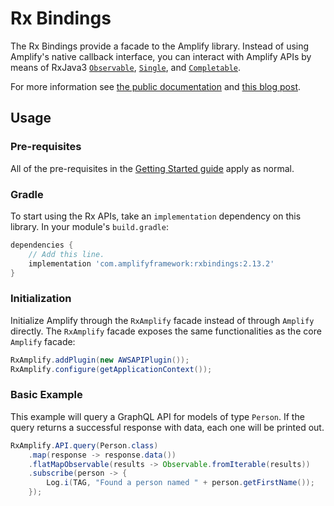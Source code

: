 # Rx Bindings

The Rx Bindings provide a facade to the Amplify library.  Instead of
using Amplify's native callback interface, you can interact with Amplify
APIs by means of RxJava3
[`Observable`](http://reactivex.io/RxJava/3.x/javadoc/io/reactivex/rxjava3/core/Observable.html),
[`Single`](http://reactivex.io/RxJava/3.x/javadoc/io/reactivex/rxjava3/core/Single.html), and
[`Completable`](http://reactivex.io/RxJava/3.x/javadoc/io/reactivex/rxjava3/core/Completable.html).

For more information see [the public documentation](https://docs.amplify.aws/lib/project-setup/rxjava/q/platform/android)
and [this blog post](https://aws.amazon.com/blogs/mobile/using-rxjava-with-aws-amplify-android-library/).

## Usage

### Pre-requisites

All of the pre-requisites in the [Getting
Started guide](https://docs.amplify.aws/start/q/integration/android) apply
as normal.

### Gradle
To start using the Rx APIs, take an `implementation` dependency on this
library. In your module's `build.gradle`:
```gradle
dependencies {
    // Add this line.
    implementation 'com.amplifyframework:rxbindings:2.13.2'
}
```

### Initialization
Initialize Amplify through the `RxAmplify` facade instead of through
`Amplify` directly. The `RxAmplify` facade exposes the same
functionalities as the core `Amplify` facade:

```java
RxAmplify.addPlugin(new AWSAPIPlugin());
RxAmplify.configure(getApplicationContext());
```

### Basic Example
This example will query a GraphQL API for models of type `Person`.  If
the query returns a successful response with data, each one will be
printed out.

```java
RxAmplify.API.query(Person.class)
    .map(response -> response.data())
    .flatMapObservable(results -> Observable.fromIterable(results))
    .subscribe(person -> {
        Log.i(TAG, "Found a person named " + person.getFirstName());
    });
```

